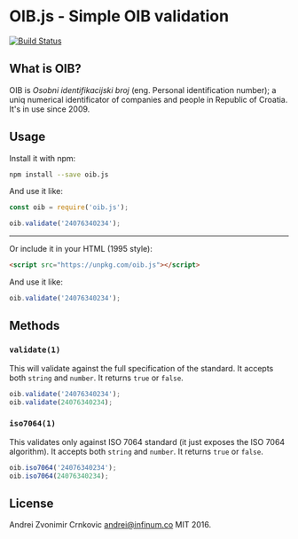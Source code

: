 OIB.js - Simple OIB validation
======

[![Build Status](https://semaphoreci.com/api/v1/andreicek/oib-js/branches/master/badge.svg)](https://semaphoreci.com/andreicek/oib-js)

## What is OIB?

OIB is _Osobni identifikacijski broj_ (eng. Personal identification number); a uniq numerical identificator of companies and people in Republic of Croatia. It's in use since 2009.

## Usage

Install it with npm:

```Bash
npm install --save oib.js
```

And use it like:

```JavaScript
const oib = require('oib.js');

oib.validate('24076340234');
```

---------------------------------

Or include it in your HTML (1995 style):

```HTML
<script src="https://unpkg.com/oib.js"></script>
```

And use it like:

```JavaScript
oib.validate('24076340234');
```

## Methods

### `validate(1)`

This will validate against the full specification of the standard. It accepts both `string` and `number`. It returns `true` or `false`.

```JavaScript
oib.validate('24076340234');
oib.validate(24076340234);
```

### `iso7064(1)`

This validates only against ISO 7064 standard (it just exposes the ISO 7064 algorithm). It accepts both `string` and `number`. It returns `true` or `false`.

```JavaScript
oib.iso7064('24076340234');
oib.iso7064(24076340234);
```

## License

Andrei Zvonimir Crnkovic <andrei@infinum.co> MIT 2016.
